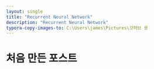 ```yaml
---
layout: single
title: "Recurrent Neural Network"
description: "Recurrent Neural Network"
typora-copy-images-to: C:\Users\james\Pictures\깃허브 용
---
```


# 처음 만든 포스트
